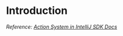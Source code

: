 # Introduction

_Reference:_ [_Action System in IntelliJ SDK Docs_](https://www.jetbrains.org/intellij/sdk/docs/basics/action_system.html)

